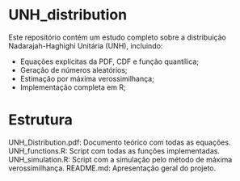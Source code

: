 # UNH_distribution
Este repositório contém um estudo completo sobre a distribuição Nadarajah-Haghighi Unitária (UNH), incluindo:
- Equações explícitas da PDF, CDF e função quantílica;
- Geração de números aleatórios;
- Estimação por máxima verossimilhança;
- Implementação completa em R;

# Estrutura
UNH_Distribution.pdf: Documento teórico com todas as equações.
UNH_functions.R: Script com todas as funções implementadas.
UNH_simulation.R: Script com a simulação pelo método de máxima verossimilhança.
README.md: Apresentação geral do projeto.
